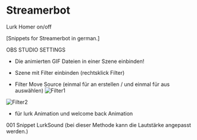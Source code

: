 # Streamerbot
Lurk Homer on/off

[Snippets for Streamerbot in german.]

OBS STUDIO SETTINGS
- Die animierten GIF Dateien in einer Szene einbinden!


- Szene mit Filter einbinden (rechtsklick Filter)


- Filter Move Source (einmal für an erstellen / und einmal für aus auswählen)
![Filter1](https://github.com/Designbynorman/Streamerbot/assets/118851815/9d3070ac-dbd7-4646-a69c-d57f1555a003)

![Filter2](https://github.com/Designbynorman/Streamerbot/assets/118851815/972c0a9c-e198-45ca-939c-80eb010d9ddc)


  
- für lurk Animation und welcome back Animation

001 Snippet LurkSound (bei dieser Methode kann die Lautstärke angepasst werden.)
